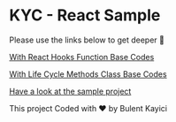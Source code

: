 # KYC - React Sample

Please use the links below to get deeper 👋

[With React Hooks Function Base Codes](https://github.com/bulentkyc/kyc-react-sample/tree/function-base)

[With Life Cycle Methods Class Base Codes](https://github.com/bulentkyc/kyc-react-sample/tree/class-base)

[Have a look at the sample project](https://bulentkyc.github.io/kyc-react-sample/)

This project Coded with ❤️ by Bulent Kayici
